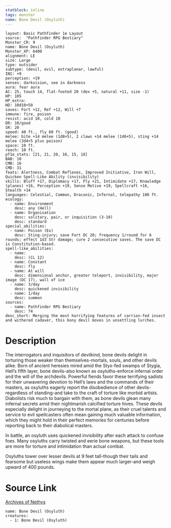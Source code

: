 ```yaml
---
statblock: inline
tags: monster
name: Bone Devil (Osyluth)
---
```

```statblock
layout: Basic Pathfinder 1e Layout
source:  "Pathfinder RPG Bestiary"
Monster_CR: 9
name: Bone Devil (Osyluth)
Monster_XP: 6400
alignment: LE
size: Large
type: outsider
subtype: (devil, evil, extraplanar, lawful)
INI: +9
perception: +19
senses: darkvision, see in darkness
aura: fear aura
AC: 25, touch 14, flat-footed 20 (dex +5, natural +11, size -1)
HP: 105
HP_extra: 
HD: 10d10+50
saves: Fort +12, Ref +12, Will +7
immune: fire, poison
resist: acid 10, cold 10
DR: 10/good
SR: 20
speed: 40 ft., fly 60 ft. (good)
melee: bite +14 melee (1d8+5), 2 claws +14 melee (1d6+5), sting +14 melee (3d4+5 plus poison)
space: 10 ft.
reach: 10 ft.
pf1e_stats: [21, 21, 20, 16, 15, 18]
BAB: 10
CMB: 16
CMD: 31
feats: Alertness, Combat Reflexes, Improved Initiative, Iron Will, Quicken Spell-Like Ability (invisibility)
skills: Bluff +17, Diplomacy +17, Fly +21, Intimidate +17, Knowledge (planes) +16, Perception +19, Sense Motive +19, Spellcraft +16, Stealth +14
languages: Celestial, Common, Draconic, Infernal, telepathy 100 ft.
ecology:
  - name: Environment
    desc: any (Hell)
  - name: Organisation
    desc: solitary, pair, or inquisition (3-10)
    desc: standard
special_abilities:
  - name: Poison (Ex)
    desc: Sting-injury; save Fort DC 20; frequency 1/round for 6 rounds; effect 1d3 Str damage; cure 2 consecutive saves. The save DC is Constitution-based.
spell-like_abilities:
  - name:
    desc: (CL 12)
  - name: Constant
    desc: fly
  - name: At will
    desc: dimensional anchor, greater teleport, invisibility, major image (DC 17), wall of ice
  - name: 3/day
    desc: quickened invisibility
  - name: 1/day
    desc: summon
sources:
  - name: Pathfinder RPG Bestiary
    desc: 74
desc_short: Merging the most horrifying features of carrion-fed insect and withered cadaver, this bony devil moves in unsettling lurches.
```
# Description
The interrogators and inquisitors of devilkind, bone devils delight in torturing those weaker than themselves-mortals, souls, and other devils alike. Born of ancient heresies mired amid the Styx-fed swamps of Stygia, Hell’s fifth layer, bone devils-also known as osyluths-enforce infernal order and the will of the archdevils. Powerful fiends favor these terrifying sadists for their unwavering devotion to Hell’s laws and the commands of their masters, as osyluths eagerly report the disobedience of other devils-regardless of standing-and take to the craft of torture like morbid artists. Diabolists risk much to bargain with them, as bone devils glean many infernal secrets amid their nightmarish calcified torture hives. These devils especially delight in journeying to the mortal plane, as their cruel talents and service to evil spellcasters often mean gaining much valuable information, which they might hold in their perfect memories for centuries before reporting back to their diabolical masters.

In battle, an osyluth uses quickened invisibility after each attack to confuse foes. Many osyluths carry twisted and eerie bone weapons, but these tools are more for torture and intimidation than actual combat.

Osyluths tower over lesser devils at 9 feet tall-though their tails and fearsome but useless wings make them appear much larger-and weigh upward of 400 pounds.
# Source Link
[Archives of Nethys](https://aonprd.com/MonsterDisplay.aspx?ItemName=Bone%20Devil%20(Osyluth))
```encounter-table
name: Bone Devil (Osyluth)
creatures:
  - 1: Bone Devil (Osyluth)
```
